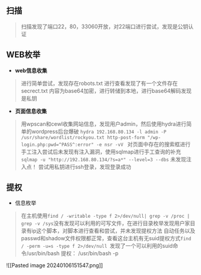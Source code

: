 ## 扫描

> 扫描发现了端口22，80，33060开放，对22端口进行尝试，发现是公钥认证

## WEB枚举
* **web信息收集**
> 	进行简单尝试，发现存在robots.txt 进行查看发现了有一个文件存在secrect.txt
> 	内容为base64加密，进行转储到本地，进行base64解码发现是私钥
* **页面信息收集**
>	用wpscan和cewl收集网站信息，发现用户admin，然后使用hydra进行简单的wordpress后台爆破
>	`hydra 192.168.80.134 -l admin -P /usr/share/wordlist/rockyou.txt http-post-form "/wp-login.php:pwd=^PASS^:error" -e nsr -vV `
>	对页面中存在的搜索框进行手工注入尝试后未发现有注入漏洞，使用sqlmap进行手工查询的补充
>	`sqlmap -u "http://192.168.80.134/?s=a*" --level=3 --dbs`
>	未发现注入点！
>	尝试用私钥进行ssh登录，发现登录成功

## 提权
* 信息枚举
> 	在主机使用`find / -writable -type f 2>/dev/null| grep -v /proc | grep -v /sys`没有发现可以利用的可写文件，在进行目录枚举发现用户家目录有ip这个脚本，对脚本进行查看和尝试，并未发现提权方法
> 	自动任务以及passwd和shadow文件权限都正常，查看这台主机有无suid提权方式`find / -perm -u=s -type f 2>/dev/null `发现了一个可以利用的suid命令/usr/bin/bash
> 		提权： /usr/bin/bash -p

![[Pasted image 20240106151547.png]]
